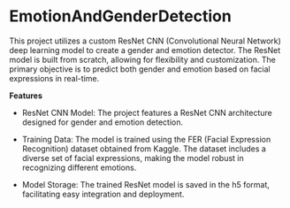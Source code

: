 # EmotionAndGenderDetection

This project utilizes a custom ResNet CNN (Convolutional Neural Network) deep learning model to create a gender and emotion detector. The ResNet model is built from scratch, allowing for flexibility and customization. The primary objective is to predict both gender and emotion based on facial expressions in real-time.

**Features**
* ResNet CNN Model: The project features a ResNet CNN architecture designed for gender and emotion detection.

* Training Data: The model is trained using the FER (Facial Expression Recognition) dataset obtained from Kaggle. The dataset includes a diverse set of facial expressions, making the model robust in recognizing different emotions.

* Model Storage: The trained ResNet model is saved in the h5 format, facilitating easy integration and deployment.
